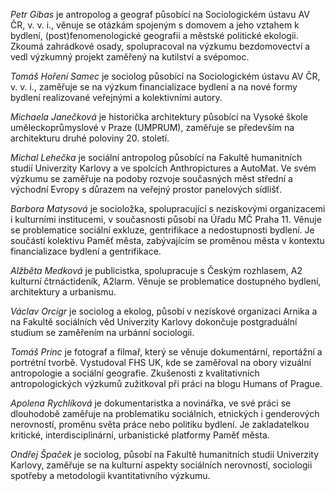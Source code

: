 _Petr Gibas_ je antropolog a geograf působící na Sociologickém ústavu AV ČR, v. v. i., věnuje se otázkám spojeným s domovem a jeho vztahem k bydlení, (post)fenomenologické geografii a městské politické ekologii. Zkoumá zahrádkové osady, spolupracoval na výzkumu bezdomovectví a vedl výzkumný projekt zaměřený na kutilství a svépomoc.

_Tomáš Hoření Samec_ je sociolog působící na Sociologickém ústavu AV ČR, v. v. i., zaměřuje se na výzkum financializace bydlení a na nové formy bydlení realizované veřejnými a kolektivními autory.

_Michaela Janečková_ je historička architektury působící na Vysoké škole uměleckoprůmyslové v Praze (UMPRUM), zaměřuje se především na architekturu druhé poloviny 20. století.

_Michal Lehečka_ je sociální antropolog působící na Fakultě humanitních studií Univerzity Karlovy a ve spolcích Anthropictures a AutoMat. Ve svém výzkumu se zaměřuje na podoby rozvoje současných měst střední a východní Evropy s důrazem na veřejný prostor panelových sídlišť.

_Barbora Matysová_ je socioložka, spolupracující s neziskovými organizacemi i kulturními institucemi, v současnosti působí na Úřadu MČ Praha 11. Věnuje se problematice sociální exkluze, gentrifikace a nedostupnosti bydlení. Je součástí kolektivu Paměť města, zabývajícím se proměnou města v kontextu financializace bydlení a gentrifikace.

_Alžběta Medková_ je publicistka, spolupracuje s Českým rozhlasem, A2 kulturní čtrnáctideník, A2larm. Věnuje se problematice dostupného bydlení, architektury a urbanismu.

_Václav Orcígr_ je sociolog a ekolog, působí v neziskové organizaci Arnika a na Fakultě sociálních věd Univerzity Karlovy dokončuje postgraduální studium se zaměřením na urbánní sociologii.

_Tomáš Princ_ je fotograf a filmař, který se věnuje dokumentární, reportážní a portrétní tvorbě. Vystudoval FHS UK, kde se zaměřoval na obory vizuální antropologie a sociální geografie. Zkušenosti z kvalitativních antropologických výzkumů zužitkoval při práci na blogu Humans of Prague.

_Apolena Rychlíková_ je dokumentaristka a novinářka, ve své práci se dlouhodobě zaměřuje na problematiku sociálních, etnických i genderových nerovností, proměnu světa práce nebo politiku bydlení. Je zakladatelkou kritické, interdisciplinární, urbanistické platformy Paměť města.

_Ondřej Špaček_ je sociolog, působí na Fakultě humanitních studií Univerzity Karlovy, zaměřuje se na kulturní aspekty sociálních nerovností, sociologii spotřeby a metodologii kvantitativního výzkumu.
